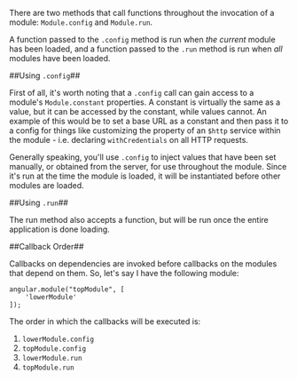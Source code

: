 There are two methods that call functions throughout the invocation of a module: `Module.config` and `Module.run`.

A function passed to the `.config` method is run when *the current* module has been loaded, and a function passed to the `.run` method is run when *all* modules have been loaded.

##Using `.config`##

First of all, it's worth noting that a `.config` call can gain access to a module's `Module.constant` properties. A constant is virtually the same as a value, but it can be accessed by the constant, while values cannot.  An example of this would be to set a base URL as a constant and then pass it to a config for things like customizing the property of an `$http` service within the module - i.e. declaring `withCredentials` on all HTTP requests.

 Generally speaking, you'll use `.config` to inject values that have been set manually, or obtained from the server, for use throughout the module.  Since it's run at the time the module is loaded, it will be instantiated before other modules are loaded.

##Using `.run`##

The run method also accepts a function, but will be run once the entire application is done loading.

##Callback Order##

Callbacks on dependencies are invoked before callbacks on the modules that depend on them.  So, let's say I have the following module:

	angular.module("topModule", [
		'lowerModule'
	]);

The order in which the callbacks will be executed is:

1. `lowerModule.config`
2. `topModule.config`
3. `lowerModule.run`
4. `topModule.run`


